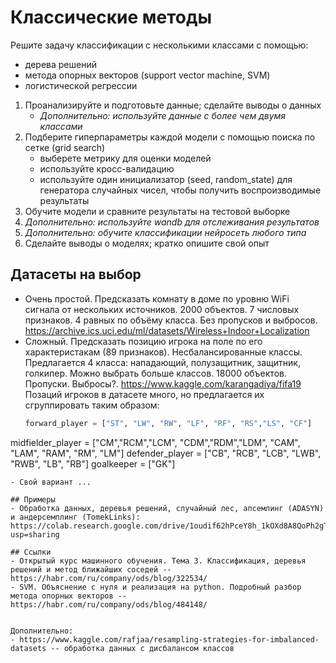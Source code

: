 # Классические методы

Решите задачу классификации с несколькими классами с помощью:
 - дерева решений
 - метода опорных векторов (support vector machine, SVM)
 - логистической регрессии


1. Проанализируйте и подготовьте данные; сделайте выводы о данных
   - *Дополнительно: используйте данные с более чем двумя классами*
1. Подберите гиперпараметры каждой модели с помощью поиска по сетке (grid search)
   - выберете метрику для оценки моделей
   - используйте кросс-валидацию
   - используйте один инициализатор (seed, random_state) для генератора случайных чисел, чтобы получить воспроизводимые результаты
1. Обучите модели и сравните результаты на тестовой выборке
1. *Дополнительно: используйте wandb для отслеживания результатов*
1. *Дополнительно: обучите классификации нейросеть любого типа*
1. Сделайте выводы о моделях; кратко опишите свой опыт

## Датасеты на выбор
- Очень простой. Предсказать комнату в доме по уровню WiFi сигнала от нескольких источников. 2000 объектов. 7 числовых признаков. 4 равных по объёму класса. Без пропусков и выбросов. https://archive.ics.uci.edu/ml/datasets/Wireless+Indoor+Localization
- Сложный. Предсказать позицию игрока на поле по его характеристакам (89 признаков). Несбалансированные классы. Предлагается 4 класса: нападающий, полузащитник, защитник, голкипер. Можно выбрать больше классов. 18000 объектов. Пропуски. Выбросы?. https://www.kaggle.com/karangadiya/fifa19
  Позаций игроков в датасете много, но предлагается их сгруппировать таким образом:
  ```python
  forward_player = ["ST", "LW", "RW", "LF", "RF", "RS","LS", "CF"]
midfielder_player = ["CM","RCM","LCM", "CDM","RDM","LDM", "CAM", "LAM", "RAM", "RM", "LM"]
defender_player = ["CB", "RCB", "LCB", "LWB", "RWB", "LB", "RB"]
goalkeeper = ["GK"]
```
- Свой вариант ...

## Примеры
- Обработка данных, деревья решений, случайный лес, апсемлинг (ADASYN) и андерсемплинг (TomekLinks): https://colab.research.google.com/drive/1oudif62hPceY8h_1kOXd8A8QoPh2gTT7?usp=sharing

## Ссылки
- Открытый курс машинного обучения. Тема 3. Классификация, деревья решений и метод ближайших соседей -- https://habr.com/ru/company/ods/blog/322534/
- SVM. Объяснение с нуля и реализация на python. Подробный разбор метода опорных векторов -- https://habr.com/ru/company/ods/blog/484148/


Дополнительно:
- https://www.kaggle.com/rafjaa/resampling-strategies-for-imbalanced-datasets -- обработка данных с дисбалансом классов
